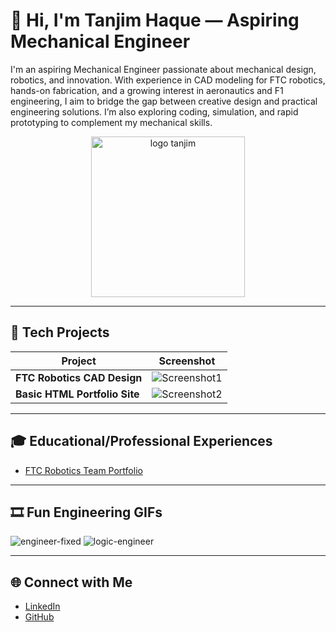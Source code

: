 # 👋 Hi, I'm Tanjim Haque — Aspiring Mechanical Engineer

I'm an aspiring Mechanical Engineer passionate about mechanical design, robotics, and innovation. With experience in CAD modeling for FTC robotics, hands-on fabrication, and a growing interest in aeronautics and F1 engineering, I aim to bridge the gap between creative design and practical engineering solutions. I’m also exploring coding, simulation, and rapid prototyping to complement my mechanical skills.


<p align="center">
  <img width="246" height="257" alt="logo tanjim" src="https://github.com/user-attachments/assets/eb06eedc-bcf7-487f-b5e2-4f1afa08be7a" />
</p>

---

## 🔧 Tech Projects

| Project | Screenshot |
|---------|------------|
| **FTC Robotics CAD Design** | ![Screenshot1](https://preview.redd.it/oxfidiv31kw31.png?width=640&crop=smart&auto=webp&s=26c97b6ca8bec180ed4cb51f2d9c64235301785e) |
| **Basic HTML Portfolio Site** | ![Screenshot2](https://henryegloff.com/media/How-to-Code-a-Basic-Webpage-Using-HTML-Tutorial-2.jpg) |

---

## 🎓 Educational/Professional Experiences
- [FTC Robotics Team Portfolio](https://www.instagram.com/cardinalroboticsteam/)

---

## 🎞 Fun Engineering GIFs

![engineer-fixed](https://github.com/user-attachments/assets/93585b7b-0703-4adf-9e29-824c6599616c)
![logic-engineer](https://github.com/user-attachments/assets/8fb2c0cd-40ab-4483-bd35-13f56504c5dd)

---

## 🌐 Connect with Me
- [LinkedIn](https://www.linkedin.com/in/tanjim-ul-haque-231132293/)
- [GitHub](https://github.com/TanjimHaque/)
